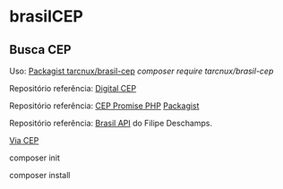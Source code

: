 # brasilCEP
## Busca CEP

Uso: [Packagist tarcnux/brasil-cep](https://packagist.org/packages/tarcnux/brasil-cep)
_composer require tarcnux/brasil-cep_


Repositório referência: [Digital CEP](https://github.com/adrianowead/digital-cep)

Repositório referência: [CEP Promise PHP](https://github.com/claudsonm/cep-promise-php) [Packagist](https://packagist.org/packages/claudsonm/cep-promise-php)

Repositório referência: [Brasil API](https://github.com/filipedeschamps/BrasilAPI) do Filipe Deschamps.

[Via CEP](https://viacep.com.br/ws/70175-900/json/)


composer init

composer install